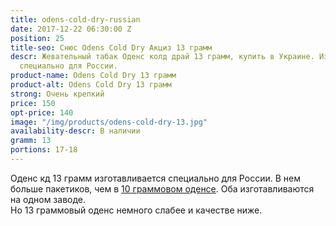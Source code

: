 ```yaml
---
title: odens-cold-dry-russian
date: 2017-12-22 06:30:00 Z
position: 25
title-seo: Снюс Odens Cold Dry Акциз 13 грамм
descr: Жевательный табак Оденс колд драй 13 грамм, купить в Украине. Изготавливается
  специально для России.
product-name: Odens Cold Dry 13 грамм
product-alt: Odens Cold Dry 13 грамм
strong: Очень крепкий
price: 150
opt-price: 140
image: "/img/products/odens-cold-dry-13.jpg"
availability-descr: В наличии
gramm: 13
portions: 17-18
---
```


Оденс кд 13 грамм изготавливается специально для России. В нем больше пакетиков, чем в [10 граммовом оденсе](/odens-cold-dry). Оба изготавливаются на одном заводе. <br>
Но 13 граммовый оденс немного слабее и качестве ниже.